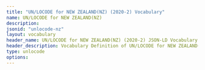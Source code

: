```yaml
---
title: "UN/LOCODE for NEW ZEALAND(NZ) (2020-2) Vocabulary"
name: UN/LOCODE for NEW ZEALAND(NZ) 
description: 
jsonid: "unlocode-nz"
layout: vocabulary
header_name: UN/LOCODE for NEW ZEALAND(NZ) (2020-2) JSON-LD Vocabulary
header_description: Vocabulary Definition of UN/LOCODE for NEW ZEALAND(NZ) (2020-2) semantics in HTML format. JSON-LD format is available at [unlocode-nz.jsonld](/vocabulary/unlocode-nz.jsonld)
type: unlocode
options:
---
```

